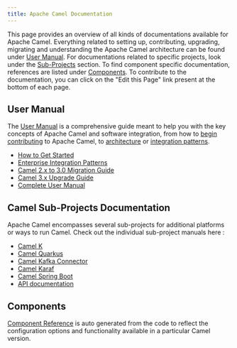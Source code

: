 ```yaml
---
title: Apache Camel Documentation
---
```


This page provides an overview of all kinds of documentations available for Apache Camel. Everything related to setting up, contributing, upgrading, migrating and understanding the Apache Camel architecture can be found under [User Manual](/docs/#user-manual). For documentations related to specific projects, look under the [Sub-Projects](/docs/#camel-sub-projects-documentation) section. To find component specific documentation, references are listed under [Components](/docs/#components). To contribute to the documentation, you can click on the "Edit this Page" link present at the bottom of each page.

## User Manual

The [User Manual](/manual/latest/) is a comprehensive guide meant to help you with the key concepts of Apache Camel and software integration, from how to [begin contributing](/manual/latest/contributing.html) to Apache Camel, to [architecture](/manual/latest/architecture.html) or [integration patterns](/components/latest/eips/enterprise-integration-patterns.html).

 - [How to Get Started](/manual/latest/getting-started.html)
 - [Enterprise Integration Patterns](/components/latest/eips/enterprise-integration-patterns.html)
 - [Camel 2.x to 3.0 Migration Guide](/manual/latest/camel-3-migration-guide.html)
 - [Camel 3.x Upgrade Guide](/manual/latest/camel-3x-upgrade-guide.html)
 - [Complete User Manual](/manual/latest/)

## Camel Sub-Projects Documentation

Apache Camel encompasses several sub-projects for additional platforms or ways to run Camel. Check out the individual sub-project manuals here :

- [Camel K](/camel-k/latest/)
- [Camel Quarkus](/camel-quarkus/latest/)
- [Camel Kafka Connector](/camel-kafka-connector/latest/)
- [Camel Karaf](/camel-karaf/latest/)
- [Camel Spring Boot](/camel-spring-boot/latest/)
- [API documentation](https://www.javadoc.io/doc/org.apache.camel/camel-api/latest/index.html)

## Components

[Component Reference](/components/latest/) is auto generated from the code to reflect the configuration options and functionality available in a particular Camel version.
